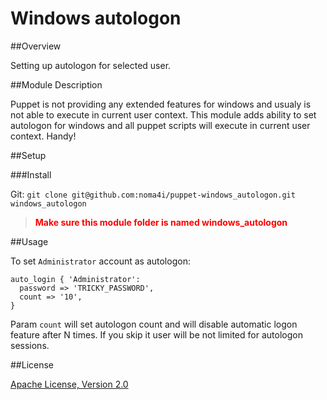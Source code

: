 # Windows autologon


##Overview

Setting up autologon for selected user.

##Module Description

Puppet is not providing any extended features for windows and usualy is not able to execute in current user context. This module adds ability to set autologon
 for windows and all puppet scripts will execute in current user context. Handy!

##Setup

###Install

Git: `git clone git@github.com:noma4i/puppet-windows_autologon.git windows_autologon`
> <font color='red'>**Make sure this module folder is named windows_autologon**</font>

##Usage

To set `Administrator` account as autologon:

    auto_login { 'Administrator':
      password => 'TRICKY_PASSWORD',
      count => '10',
    }


Param `count` will set autologon count and will disable automatic logon feature after N times. If you skip it user will be not limited for autologon sessions.

##License

[Apache License, Version 2.0](http://www.apache.org/licenses/LICENSE-2.0.html)


